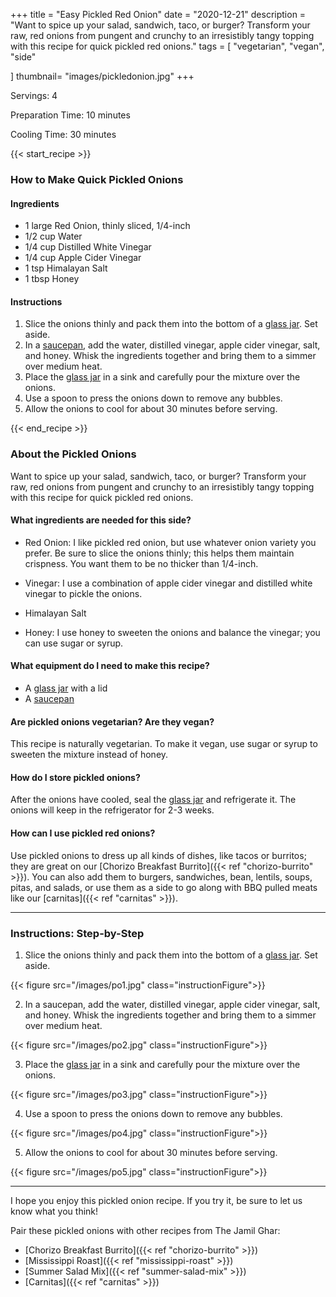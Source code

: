 +++
title = "Easy Pickled Red Onion"
date = "2020-12-21"
description = "Want to spice up your salad, sandwich, taco, or burger? Transform your raw, red onions from pungent and crunchy to an irresistibly tangy topping with this recipe for quick pickled red onions."
tags = [
    "vegetarian",
    "vegan",
    "side"
   
]
thumbnail= "images/pickledonion.jpg"
+++

Servings: 4 <!--more-->

Preparation Time: 10 minutes 

Cooling Time: 30 minutes 

{{< start_recipe >}}

### How to Make Quick Pickled Onions 

#### Ingredients 

* 1 large Red Onion, thinly sliced, 1/4-inch
* 1/2 cup Water 
* 1/4 cup Distilled White Vinegar 
* 1/4 cup Apple Cider Vinegar 
* 1 tsp Himalayan Salt 
* 1 tbsp Honey
  
#### Instructions

 1. Slice the onions thinly and pack them into the bottom of a [glass jar](https://amzn.to/3ETyuvT). Set aside. 
 2. In a [saucepan](https://amzn.to/3mQuO8a), add the water, distilled vinegar, apple cider vinegar, salt, and honey. Whisk the ingredients together and bring them to a simmer over medium heat. 
 3. Place the [glass jar](https://amzn.to/3ETyuvT) in a sink and carefully pour the mixture over the onions.
 4. Use a spoon to press the onions down to remove any bubbles. 
 5. Allow the onions to cool for about 30 minutes before serving. 

{{< end_recipe >}}

### About the Pickled Onions  

Want to spice up your salad, sandwich, taco, or burger? Transform your raw, red onions from pungent and crunchy to an irresistibly tangy topping with this recipe for quick pickled red onions.

#### What ingredients are needed for this side?

* Red Onion: I like pickled red onion, but use whatever onion variety you prefer. Be sure to slice the onions thinly; this helps them maintain crispness. You want them to be no thicker than 1/4-inch. 

* Vinegar: I use a combination of apple cider vinegar and distilled white vinegar to pickle the onions. 

* Himalayan Salt

* Honey: I use honey to sweeten the onions and balance the vinegar; you can use sugar or syrup. 

#### What equipment do I need to make this recipe?

* A [glass jar](https://amzn.to/3ETyuvT) with a lid
* A [saucepan](https://amzn.to/3mQuO8a) 

#### Are pickled onions vegetarian? Are they vegan?

This recipe is naturally vegetarian. To make it vegan, use sugar or syrup to sweeten the mixture instead of honey. 

#### How do I store pickled onions?

After the onions have cooled, seal the [glass jar](https://amzn.to/3ETyuvT) and refrigerate it. The onions will keep in the refrigerator for 2-3 weeks. 

#### How can I use pickled red onions? 

Use pickled onions to dress up all kinds of dishes, like tacos or burritos; they are great on our [Chorizo Breakfast Burrito]({{< ref "chorizo-burrito" >}}). You can also add them to burgers, sandwiches, bean, lentils, soups, pitas, and salads, or use them as a side to go along with BBQ pulled meats like our [carnitas]({{< ref "carnitas" >}}). 

---- 

### Instructions: Step-by-Step

 1. Slice the onions thinly and pack them into the bottom of a [glass jar](https://amzn.to/3ETyuvT). Set aside. 
 
 {{< figure src="/images/po1.jpg" class="instructionFigure">}}
 
 2. In a saucepan, add the water, distilled vinegar, apple cider vinegar, salt, and honey. Whisk the ingredients together and bring them to a simmer over medium heat. 
 
 {{< figure src="/images/po2.jpg" class="instructionFigure">}}
 
 3. Place the [glass jar](https://amzn.to/3ETyuvT) in a sink and carefully pour the mixture over the onions.
 
 {{< figure src="/images/po3.jpg" class="instructionFigure">}}
 
 4. Use a spoon to press the onions down to remove any bubbles. 

{{< figure src="/images/po4.jpg" class="instructionFigure">}}

 5. Allow the onions to cool for about 30 minutes before serving. 

{{< figure src="/images/po5.jpg" class="instructionFigure">}}

----

I hope you enjoy this pickled onion recipe. If you try it, be sure to let us know what you think!

Pair these pickled onions with other recipes from The Jamil Ghar:

* [Chorizo Breakfast Burrito]({{< ref "chorizo-burrito" >}})
* [Mississippi Roast]({{< ref "mississippi-roast" >}}) 
* [Summer Salad Mix]({{< ref "summer-salad-mix" >}}) 
* [Carnitas]({{< ref "carnitas" >}})
